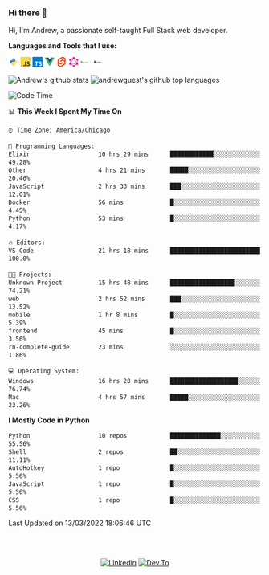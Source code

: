 ### Hi there 👋

Hi, I'm Andrew, a passionate self-taught Full Stack web developer.

**Languages and Tools that I use:**  

<code><img height="20" src="https://raw.githubusercontent.com/github/explore/80688e429a7d4ef2fca1e82350fe8e3517d3494d/topics/python/python.png"></code>
<code><img height="20" src="https://raw.githubusercontent.com/github/explore/80688e429a7d4ef2fca1e82350fe8e3517d3494d/topics/javascript/javascript.png"></code>
<code><img height="20" src="https://raw.githubusercontent.com/github/explore/80688e429a7d4ef2fca1e82350fe8e3517d3494d/topics/typescript/typescript.png"></code>
<code><img height="20" src="https://raw.githubusercontent.com/github/explore/80688e429a7d4ef2fca1e82350fe8e3517d3494d/topics/vue/vue.png"></code>
<code><img height="20" src="https://raw.githubusercontent.com/github/explore/42198dc9113595ddd22cc12771bb719c8cf08b67/topics/svelte/svelte.png"></code>
<code><img height="20" src="https://raw.githubusercontent.com/github/explore/5c058a388828bb5fde0bcafd4bc867b5bb3f26f3/topics/graphql/graphql.png"></code>
<code><img height="20" src="https://raw.githubusercontent.com/github/explore/80688e429a7d4ef2fca1e82350fe8e3517d3494d/topics/mongodb/mongodb.png"></code>
<code><img height="20" src="https://raw.githubusercontent.com/github/explore/d106aa3f6fa091ab80ab5c8cf0d931baff3caaea/topics/elixir/elixir.png"></code>

![Andrew's github stats](https://github-readme-stats.vercel.app/api?username=andrewguest&show_icons=true&theme=vue-dark&count_private=true)
<img height="180em" src="https://github-readme-stats.vercel.app/api/top-langs/?username=andrewguest&theme=vue-dark&layout=compact" alt="andrewguest's github top languages" />

<!--START_SECTION:waka-->
![Code Time](http://img.shields.io/badge/Code%20Time-1%2C009%20hrs%208%20mins-blue)

📊 **This Week I Spent My Time On** 

```text
⌚︎ Time Zone: America/Chicago

💬 Programming Languages: 
Elixir                   10 hrs 29 mins      ████████████░░░░░░░░░░░░░   49.28% 
Other                    4 hrs 21 mins       █████░░░░░░░░░░░░░░░░░░░░   20.46% 
JavaScript               2 hrs 33 mins       ███░░░░░░░░░░░░░░░░░░░░░░   12.01% 
Docker                   56 mins             █░░░░░░░░░░░░░░░░░░░░░░░░   4.45% 
Python                   53 mins             █░░░░░░░░░░░░░░░░░░░░░░░░   4.17%

🔥 Editors: 
VS Code                  21 hrs 18 mins      █████████████████████████   100.0%

🐱‍💻 Projects: 
Unknown Project          15 hrs 48 mins      ██████████████████░░░░░░░   74.21% 
web                      2 hrs 52 mins       ███░░░░░░░░░░░░░░░░░░░░░░   13.52% 
mobile                   1 hr 8 mins         █░░░░░░░░░░░░░░░░░░░░░░░░   5.39% 
frontend                 45 mins             █░░░░░░░░░░░░░░░░░░░░░░░░   3.56% 
rn-complete-guide        23 mins             ░░░░░░░░░░░░░░░░░░░░░░░░░   1.86%

💻 Operating System: 
Windows                  16 hrs 20 mins      ███████████████████░░░░░░   76.74% 
Mac                      4 hrs 57 mins       █████░░░░░░░░░░░░░░░░░░░░   23.26%

```

**I Mostly Code in Python** 

```text
Python                   10 repos            ██████████████░░░░░░░░░░░   55.56% 
Shell                    2 repos             ██░░░░░░░░░░░░░░░░░░░░░░░   11.11% 
AutoHotkey               1 repo              █░░░░░░░░░░░░░░░░░░░░░░░░   5.56% 
JavaScript               1 repo              █░░░░░░░░░░░░░░░░░░░░░░░░   5.56% 
CSS                      1 repo              █░░░░░░░░░░░░░░░░░░░░░░░░   5.56%

```



 Last Updated on 13/03/2022 18:06:46 UTC
<!--END_SECTION:waka-->

<br><br>
<p align="center">
   <a href="https://www.linkedin.com/in/andrew-guest-a891759a" target="_blank"><img src="https://img.shields.io/badge/LinkedIn-0077B5?style=for-the-badge&logo=linkedin&logoColor=white" alt="Linkedin"></a>
  <a href="https://dev.to/aguest" target="_blank"><img src="https://img.shields.io/badge/Dev.to-0A0A0A?style=for-the-badge&logo=dev%2Eto&logoColor=white" alt="Dev.To"></a>
</p>
